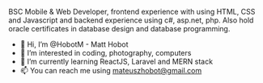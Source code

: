 BSC Mobile & Web Developer, frontend experience with using HTML, CSS and Javascript and backend experience using c#, asp.net, php. Also hold oracle certificates in database design and database programming.

- 👋 Hi, I’m @HobotM - Matt Hobot
- 👀 I’m interested in coding, photography, computers
- 🌱 I’m currently learning ReactJS, Laravel and MERN stack
- 📫 You can reach me using mateuszhobot@gmail.com

<!---
HobotM/HobotM is a ✨ special ✨ repository because its `README.md` (this file) appears on your GitHub profile.
You can click the Preview link to take a look at your changes.
--->
